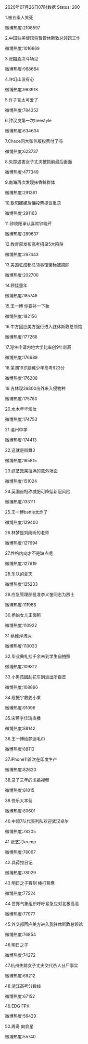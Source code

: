 2020年07月26日07时数据
Status: 200

1.被五条人笑死

微博热度:2108597

2.中国驻美使馆将暂管休斯敦总领馆工作

微博热度:1016869

3.张韶涵决斗场见

微博热度:968684

4.许幻山没有心

微博热度:963918

5.许子言太可爱了

微博热度:784352

6.钟汉良第一次freestyle

微博热度:634634

7.Chace问大张伟版权费付了吗

微博热度:623737

8.失踪遇害女子丈夫被抓前最后画面

微博热度:477349

9.南海再次发现抹香鲸群体

微博热度:291361

10.欧阳娜娜后悔投票提议重录

微博热度:291163

11.钟晓阳承认喜欢钟晓芹

微博热度:289637

12.教育部发布高考招录5大陷阱

微博热度:267443

13.美国驻成都总领事馆徽标被摘除

微博热度:202700

14.顾佳童年

微博热度:185748

15.王一博 你要补一下妆

微博热度:182156

16.中方回应美方强行进入驻休斯敦总领馆

微博热度:177268

17.港生申请内地大学比率创9年新高

微博热度:176689

18.芜湖19岁脑瘫少年高考623分

微博热度:176208

19.吉林现26800亩外来入侵物种

微博热度:175780

20.水木年华淘汰

微博热度:174753

21.温州中学

微博热度:174413

22.这就是街舞3

微博热度:165815

23.综艺效果拉满的意外场面

微博热度:151024

24.英国首相称减肥可降低新冠风险

微博热度:133111

25.王一博battle太炸了

微博热度:129400

26.林梦是刘雨昕的老师

微博热度:127694

27.性格内向才不是缺点呢

微博热度:127619

28.乐队的夏天

微博热度:125233

29.应急管理部批准李义奎同志为烈士

微博热度:111986

30.杨怡女儿正面照

微博热度:110922

31.蔡维泽淘汰

微博热度:110033

32.毕业典礼挂千余未到学生自拍照

微博热度:109812

33.小男孩因刮花车到派出所自首

微博热度:108896

34.段振宇救姜小果

微博热度:91096

35.宋茜李佳琦直播

微博热度:88142

36.王一博给梦迪毛巾

微博热度:88113

37.iPhone11首次在印度生产

微博热度:82620

38.录了三年的求婚视频

微博热度:81015

39.快乐大本营

微博热度:80601

40.中超7队代表列队欢迎武汉卓尔

微博热度:78205

41.张艺兴krump

微博热度:78067

42.具荷拉日记

微博热度:78029

43.明日之子赛制 棒打鸳鸯

微博热度:77524

44.世界气象组织呼吁紧急应对北极高温

微博热度:77077

45.外交部回应美方进入我驻休斯敦总领馆

微博热度:76854

46.明日之子

微博热度:74272

47.杭州失踪女子丈夫交代杀人分尸事实

微博热度:68212

48.浙江高考分数线

微博热度:67152

49.EDG FPX

微博热度:56429

50.周奇 向俞星

微博热度:55740

